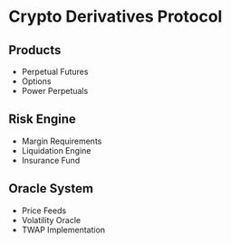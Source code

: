 # Crypto Derivatives Protocol

## Products
- Perpetual Futures
- Options
- Power Perpetuals

## Risk Engine
- Margin Requirements
- Liquidation Engine
- Insurance Fund

## Oracle System
- Price Feeds
- Volatility Oracle
- TWAP Implementation
